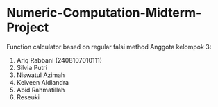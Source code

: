 # Numeric-Computation-Midterm-Project
Function calculator based on regular falsi method
Anggota kelompok 3:
1. Ariq Rabbani (2408107010111)
2. Silvia Putri
3. Niswatul Azimah
4. Keiveen Aldiandra
5. Abid Rahmatillah
6. Reseuki

